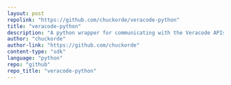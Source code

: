 ```yaml
---
layout: post
repolink: "https://github.com/chuckorde/veracode-python"
title: "veracode-python"
description: "A python wrapper for communicating with the Veracode APIs."
author: "chuckorde"
author-link: "https://github.com/chuckorde"
content-type: "sdk"
language: "python"
repo: "github"
repo_title: "veracode-python"
---
```

